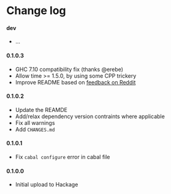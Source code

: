 Change log
==========

#### dev
* ...

#### 0.1.0.3
* GHC 7.10 compatibility fix (thanks @erebe)
* Allow time >= 1.5.0, by using some CPP trickery
* Improve README based on
  [feedback on Reddit](http://www.reddit.com/r/haskell/comments/2s376c/show_rhaskell_htoml_a_parser_for_toml_files)

#### 0.1.0.2
* Update the REAMDE
* Add/relax dependency version contraints where applicable
* Fix all warnings
* Add `CHANGES.md`

#### 0.1.0.1
* Fix `cabal configure` error in cabal file

#### 0.1.0.0
* Initial upload to Hackage
